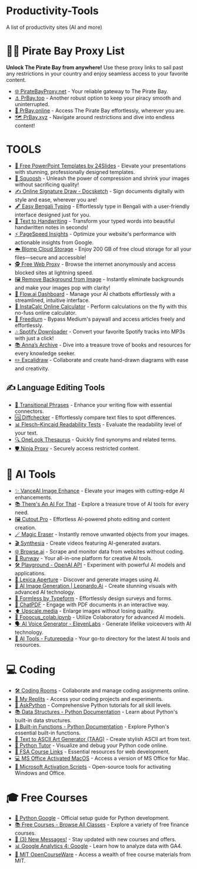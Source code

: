 # Productivity-Tools
A list of productivity sites (AI and more)


<h1>🏴‍☠️ Pirate Bay Proxy List</h1>
<p><strong>Unlock The Pirate Bay from anywhere!</strong> Use these proxy links to sail past any restrictions in your country and enjoy seamless access to your favorite content.</p>
<ul>
   <li><a href="https://piratebayproxy.net/">🌐 PirateBayProxy.net</a> - Your reliable gateway to The Pirate Bay.</li>
   <li><a href="https://prbay.top/">⚓ PrBay.top</a> - Another robust option to keep your piracy smooth and uninterrupted.</li>
   <li><a href="https://prbay.online/">🚀 PrBay.online</a> - Access The Pirate Bay effortlessly, wherever you are.</li>
   <li><a href="https://prbay.xyz/">🗺️ PrBay.xyz</a> - Navigate around restrictions and dive into endless content!</li>
</ul>

<h1>TOOLS</h1>
<ul>
   <li><a href="https://24slides.com/templates/featured">🎨 Free PowerPoint Templates by 24Slides</a> - Elevate your presentations with stunning, professionally designed templates.</li>
   <li><a href="https://squoosh.app/editor">📸 Squoosh</a> - Unleash the power of compression and shrink your images without sacrificing quality!</li>
   <li><a href="https://www.docsketch.com/online-signature/draw/">✍️ Online Signature Draw - Docsketch</a> - Sign documents digitally with style and ease, wherever you are!</li>
   <li><a href="http://www.easybengalityping.com/">🖋️ Easy Bengali Typing</a> - Effortlessly type in Bengali with a user-friendly interface designed just for you.</li>
   <li><a href="https://saurabhdaware.github.io/text-to-handwriting/">📝 Text to Handwriting</a> - Transform your typed words into beautiful handwritten notes in seconds!</li>
   <li><a href="https://developers.google.com/speed/pagespeed/insights/">⚡ PageSpeed Insights</a> - Optimize your website's performance with actionable insights from Google.</li>
   <li><a href="https://dashboard.blomp.com/dashboard/files">☁️ Blomp Cloud Storage</a> - Enjoy 200 GB of free cloud storage for all your files—secure and accessible!</li>
   <li><a href="https://proxyscrape.com/web-proxy?__cpo=1">🕵️ Free Web Proxy</a> - Browse the internet anonymously and access blocked sites at lightning speed.</li>
   <li><a href="https://www.remove.bg/">🖼️ Remove Background from Image</a> - Instantly eliminate backgrounds and make your images pop with clarity!</li>
   <li><a href="https://app.flow.ai/login">🌊 Flow.ai Dashboard</a> - Manage your AI chatbots effortlessly with a streamlined, intuitive interface.</li>
   <li><a href="https://instacalc.com/">🧮 InstaCalc Online Calculator</a> - Perform calculations on the fly with this no-fuss online calculator.</li>
   <li><a href="https://freedium.cfd/">🚀 Freedium</a> - Bypass Medium's paywall and access articles freely and effortlessly.</li>
   <li><a href="https://spotifydown.com/">🎶 Spotify Downloader</a> - Convert your favorite Spotify tracks into MP3s with just a click!</li>
   <li><a href="https://annas-archive.org/">📚 Anna’s Archive</a> - Dive into a treasure trove of books and resources for every knowledge seeker.</li>
   <li><a href="https://excalidraw.com/">✏️ Excalidraw</a> - Collaborate and create hand-drawn diagrams with ease and creativity.</li>
</ul>

<h2>✍️ Language Editing Tools</h2>
<ul>
    <li><a href="https://www.thoughtco.com/list-of-transition-words-1857002">🔗 Transitional Phrases</a> - Enhance your writing flow with essential connectors.</li>
    <li><a href="https://www.diffchecker.com/">🆚 Diffchecker</a> - Effortlessly compare text files to spot differences.</li>
    <li><a href="https://en.wikipedia.org/wiki/Flesch%E2%80%93Kincaid_readability_tests">📊 Flesch–Kincaid Readability Tests</a> - Evaluate the readability level of your text.</li>
    <li><a href="https://www.onelook.com/thesaurus/">🔍 OneLook Thesaurus</a> - Quickly find synonyms and related terms.</li>
    <li><a href="https://ninjaproxy1.com/">🛡️ Ninja Proxy</a> - Securely access restricted content.</li>
</ul>

<h1>🤖 AI Tools</h1>
<ul>
    <li><a href="https://vanceai.com/workspace/">✨ VanceAI Image Enhance</a> - Elevate your images with cutting-edge AI enhancements.</li>
    <li><a href="https://theresanaiforthat.com/">📚 There's An AI For That</a> - Explore a treasure trove of AI tools for every need.</li>
    <li><a href="https://www.cutout.pro/">🖼️ Cutout.Pro</a> - Effortless AI-powered photo editing and content creation.</li>
    <li><a href="https://magicstudio.com/magiceraser">🪄 Magic Eraser</a> - Instantly remove unwanted objects from your images.</li>
    <li><a href="https://www.synthesia.io/">🎬 Synthesia</a> - Create videos featuring AI-generated avatars.</li>
    <li><a href="https://www.browse.ai/">🌐 Browse.ai</a> - Scrape and monitor data from websites without coding.</li>
    <li><a href="https://runwayml.com/">🎨 Runway</a> - Your all-in-one platform for creative AI tools.</li>
    <li><a href="https://platform.openai.com/playground?mode=chat">🛠️ Playground - OpenAI API</a> - Experiment with powerful AI models and applications.</li>
    <li><a href="https://lexica.art/aperture">📸 Lexica Aperture</a> - Discover and generate images using AI.</li>
    <li><a href="https://app.leonardo.ai/ai-generations">🎨 AI Image Generation | Leonardo.Ai</a> - Create stunning visuals with advanced AI technology.</li>
    <li><a href="https://formless.ai/">📝 Formless by Typeform</a> - Effortlessly design surveys and forms.</li>
    <li><a href="https://www.chatpdf.com/">💬 ChatPDF</a> - Engage with PDF documents in an interactive way.</li>
    <li><a href="https://www.upscale.media/upload">⬆️ Upscale.media</a> - Enlarge images without losing quality.</li>
    <li><a href="https://colab.research.google.com/github/lllyasviel/Fooocus/blob/main/fooocus_colab.ipynb">📓 Fooocus_colab.ipynb</a> - Utilize Colaboratory for advanced AI models.</li>
    <li><a href="https://elevenlabs.io/?pscd=try.elevenlabs.io&ps_partner_key=YW5pc2hzaW5naDEzNTA&ps_xid=bmNg0qi7hc9ug6&gsxid=bmNg0qi7hc9ug6&gspk=YW5pc2hzaW5naDEzNTA">🗣️ AI Voice Generator - ElevenLabs</a> - Generate lifelike voiceovers with AI technology.</li>
    <li><a href="https://www.futurepedia.io/ai-tools">📖 AI Tools - Futurepedia</a> - Your go-to directory for the latest AI tools and resources.</li>
</ul>

<h1>💻 Coding</h1>
<ul>
    <li><a href="https://app.codingrooms.com/management/courses/6387/classes/8480/assignments">🛠️ Coding Rooms</a> - Collaborate and manage coding assignments online.</li>
    <li><a href="https://replit.com/@akashdeepk00">📂 My Replits</a> - Access your coding projects and experiments.</li>
    <li><a href="https://www.askpython.com/">🐍 AskPython</a> - Comprehensive Python tutorials for all skill levels.</li>
    <li><a href="https://docs.python.org/3/tutorial/datastructures.html">📚 Data Structures - Python Documentation</a> - Learn about Python's built-in data structures.</li>
    <li><a href="https://docs.python.org/3/library/functions.html">🔧 Built-in Functions - Python Documentation</a> - Explore Python's essential built-in functions.</li>
    <li><a href="https://patorjk.com/software/taag/">🎨 Text to ASCII Art Generator (TAAG)</a> - Create stylish ASCII art from text.</li>
    <li><a href="https://pythontutor.com/python-debugger.html">🐍 Python Tutor</a> - Visualize and debug your Python code online.</li>
    <li><a href="https://www.appbrewery.co/p/web-development-course-resources/">📖 FSA Course Links</a> - Essential resources for web development.</li>
    <li><a href="https://gist.github.com/zthxxx/9ddc171d00df98cbf8b4b0d8469ce90a">💻 MS Office Activated MacOS</a> - Access a version of MS Office for Mac.</li>
    <li><a href="https://github.com/massgravel/Microsoft-Activation-Scripts">🔑 Microsoft Activation Scripts</a> - Open-source tools for activating Windows and Office.</li>
</ul>

<h1>🎓 Free Courses</h1>
<ul>
    <li><a href="https://developers.google.com/edu/python/set-up">🐍 Python Google</a> - Official setup guide for Python development.</li>
    <li><a href="https://courses.corporatefinanceinstitute.com/collections/free">📚 Free Courses - Browse All Classes</a> - Explore a variety of free finance courses.</li>
    <li><a href="https://www.greatlearning.in/academy">📩 (3) New Messages!</a> - Stay updated with new courses and offers.</li>
    <li><a href="https://skillshop.exceedlms.com/student/catalog/list?category_ids=6434-google-analytics-4">📊 Google Analytics 4: Google</a> - Learn how to analyze data with GA4.</li>
    <li><a href="https://ocw.mit.edu/">🏫 MIT OpenCourseWare</a> - Access a wealth of free course materials from MIT.</li>
</ul>
